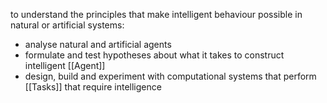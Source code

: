to understand the principles that make intelligent behaviour possible in natural or artificial systems:
- analyse natural and artificial agents
- formulate and test hypotheses about what it takes to construct intelligent [[Agent]]
- design, build and experiment with computational systems that perform [[Tasks]] that require intelligence